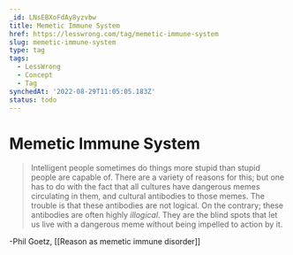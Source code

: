 ```yaml
---
_id: LNsEBXoFdAy8yzvbw
title: Memetic Immune System
href: https://lesswrong.com/tag/memetic-immune-system
slug: memetic-immune-system
type: tag
tags:
  - LessWrong
  - Concept
  - Tag
synchedAt: '2022-08-29T11:05:05.183Z'
status: todo
---
```


# Memetic Immune System

> Intelligent people sometimes do things more stupid than stupid people are capable of. There are a variety of reasons for this; but one has to do with the fact that all cultures have dangerous memes circulating in them, and cultural antibodies to those memes. The trouble is that these antibodies are not logical. On the contrary; these antibodies are often highly *illogical*. They are the blind spots that let us live with a dangerous meme without being impelled to action by it.

-Phil Goetz, [[Reason as memetic immune disorder]]

